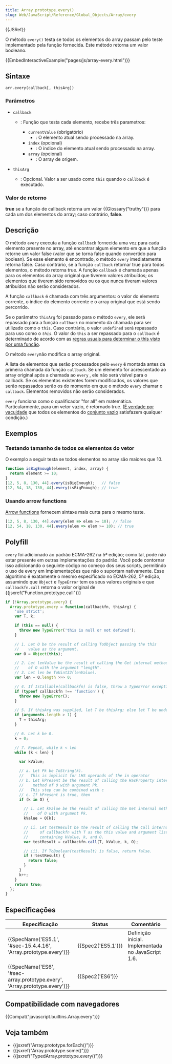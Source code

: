 ```yaml
---
title: Array.prototype.every()
slug: Web/JavaScript/Reference/Global_Objects/Array/every
---
```


{{JSRef}}

O método `every()` testa se todos os elementos do array passam pelo teste implementado pela função fornecida. Este método retorna um valor booleano.

{{EmbedInteractiveExample("pages/js/array-every.html")}}

## Sintaxe

```
arr.every(callback[, thisArg])
```

### Parâmetros

- `callback`

  - : Função que testa cada elemento, recebe três parametros:

    - `currentValue` (obrigatório)
      - : O elemento atual sendo processado na array.
    - `index` (opcional)
      - : O índice do elemento atual sendo processado na array.
    - `array` (opcional)
      - : O array de origem.

- `thisArg`
  - : Opcional. Valor a ser usado como `this` quando o `callback` é executado.

### Valor de retorno

**true** se a função de callback retorna um valor {{Glossary("truthy")}} para cada um dos elementos do array; caso contrário, **false**.

## Descrição

O método `every` executa a função `callback` fornecida uma vez para cada elemento presente no array, até encontrar algum elemento em que a função retorne um valor false (valor que se torna false quando convertido para boolean). Se esse elemento é encontrado, o método `every` imediatamente retorna false. Caso contrário, se a função `callback` retornar true para todos elementos, o método retorna true. A função `callback` é chamada apenas para os elementos do array original que tiverem valores atribuídos; os elementos que tiverem sido removidos ou os que nunca tiveram valores atribuídos não serão considerados.

A função `callback` é chamada com três argumentos: o valor do elemento corrente, o índice do elemento corrente e o array original que está sendo percorrido.

Se o parâmetro `thisArg` foi passado para o método `every`, ele será repassado para a função `callback` no momento da chamada para ser utilizado como o `this`. Caso contrário, o valor `undefined` será repassado para uso como o _`this`_. O valor do `this` a ser repassado para o `callback` é determinado de acordo com as [regras usuais para determinar o this visto por uma função](/pt-BR/docs/Web/JavaScript/Reference/Operators/this).

O método `every`não modifica o array original.

A lista de elementos que serão processados pelo `every` é montada antes da primeira chamada da função `callback`. Se um elemento for acrescentado ao array original após a chamada ao `every` , ele não será visível para o callback. Se os elementos existentes forem modificados, os valores que serão repassados serão os do momento em que o método `every` chamar o `callback`. Elementos removidos não serão considerados.

`every` funciona como o qualificador "for all" em matemática. Particularmente, para um vetor vazio, é retornado true. ([É verdade por vacuidade](https://pt.wikipedia.org/wiki/Verdade_por_vacuidade) que todos os elementos do [conjunto vazio](https://pt.wikipedia.org/wiki/Conjunto_vazio) satisfazem qualquer condição.)

## Exemplos

### Testando tamanho de todos os elementos do vetor

O exemplo a seguir testa se todos elementos no array são maiores que 10.

```js
function isBigEnough(element, index, array) {
  return element >= 10;
}
[12, 5, 8, 130, 44].every(isBigEnough);   // false
[12, 54, 18, 130, 44].every(isBigEnough); // true
```

### Usando arrow functions

[Arrow functions](/pt-BR/docs/Web/JavaScript/Reference/Functions/Arrow_functions) fornecem sintaxe mais curta para o mesmo teste.

```js
[12, 5, 8, 130, 44].every(elem => elem >= 10); // false
[12, 54, 18, 130, 44].every(elem => elem >= 10); // true
```

## Polyfill

`every` foi adicionado ao padrão ECMA-262 na 5ª edição; como tal, pode não estar presente em outras implementações do padrão. Você pode contornar isso adicionando o seguinte código no começo dos seus scripts, permitindo o uso de every em implementações que não o suportam nativamente. Esse algoritimo é exatamente o mesmo especificado no ECMA-262, 5ª edição, assumindo que `Object` e `TypeError` tem os seus valores originais e que `callbackfn.call` retorna o valor original de {{jsxref("Function.prototype.call")}}

```js
if (!Array.prototype.every) {
  Array.prototype.every = function(callbackfn, thisArg) {
    'use strict';
    var T, k;

    if (this == null) {
      throw new TypeError('this is null or not defined');
    }

    // 1. Let O be the result of calling ToObject passing the this
    //    value as the argument.
    var O = Object(this);

    // 2. Let lenValue be the result of calling the Get internal method
    //    of O with the argument "length".
    // 3. Let len be ToUint32(lenValue).
    var len = O.length >>> 0;

    // 4. If IsCallable(callbackfn) is false, throw a TypeError exception.
    if (typeof callbackfn !== 'function') {
      throw new TypeError();
    }

    // 5. If thisArg was supplied, let T be thisArg; else let T be undefined.
    if (arguments.length > 1) {
      T = thisArg;
    }

    // 6. Let k be 0.
    k = 0;

    // 7. Repeat, while k < len
    while (k < len) {

      var kValue;

      // a. Let Pk be ToString(k).
      //   This is implicit for LHS operands of the in operator
      // b. Let kPresent be the result of calling the HasProperty internal
      //    method of O with argument Pk.
      //   This step can be combined with c
      // c. If kPresent is true, then
      if (k in O) {

        // i. Let kValue be the result of calling the Get internal method
        //    of O with argument Pk.
        kValue = O[k];

        // ii. Let testResult be the result of calling the Call internal method
        //     of callbackfn with T as the this value and argument list
        //     containing kValue, k, and O.
        var testResult = callbackfn.call(T, kValue, k, O);

        // iii. If ToBoolean(testResult) is false, return false.
        if (!testResult) {
          return false;
        }
      }
      k++;
    }
    return true;
  };
}
```

## Especificações

| Especificação                                                                                        | Status                   | Comentário                                         |
| ---------------------------------------------------------------------------------------------------- | ------------------------ | -------------------------------------------------- |
| {{SpecName('ES5.1', '#sec-15.4.4.16', 'Array.prototype.every')}}                 | {{Spec2('ES5.1')}} | Definição inicial. Implementada no JavaScript 1.6. |
| {{SpecName('ES6', '#sec-array.prototype.every', 'Array.prototype.every')}} | {{Spec2('ES6')}}     |                                                    |

## Compatibilidade com navegadores

{{Compat("javascript.builtins.Array.every")}}

## Veja também

- {{jsxref("Array.prototype.forEach()")}}
- {{jsxref("Array.prototype.some()")}}
- {{jsxref("TypedArray.prototype.every()")}}
